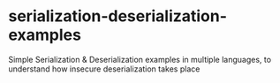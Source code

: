 # serialization-deserialization-examples
Simple Serialization &amp; Deserialization examples in multiple languages, to understand how insecure deserialization takes place
